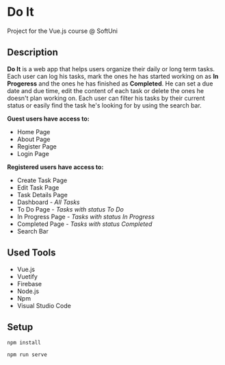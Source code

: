 # Do It

Project for the Vue.js course @ SoftUni

## Description

**Do It** is a web app that helps users organize their daily or long term tasks. Each user can log his tasks, mark the ones he has started working on as **In Progeress** and the ones he has finished as **Completed**. He can set a due date and due time, edit the content of each task or delete the ones he doesn't plan working on. Each user can filter his tasks by their current status or easily find the task he's looking for by using the search bar.

**Guest users have access to:**
* Home Page
* About Page
* Register Page
* Login Page

**Registered users have access to:**
* Create Task Page
* Edit Task Page
* Task Details Page
* Dashboard - *All Tasks*
* To Do Page - *Tasks with status To Do*
* In Progress Page - *Tasks with status In Progress*
* Completed Page - *Tasks with status Completed*
* Search Bar

## Used Tools

* Vue.js
* Vuetify
* Firebase
* Node.js
* Npm
* Visual Studio Code

## Setup
```
npm install
```
```
npm run serve
```

